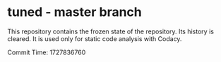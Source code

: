 # tuned - master branch

This repository contains the frozen state of the repository.
Its history is cleared. It is used only for static code
analysis with Codacy.

Commit Time: 1727836760